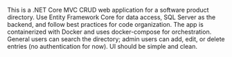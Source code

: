 <!-- Use this file to provide workspace-specific custom instructions to Copilot. For more details, visit https://code.visualstudio.com/docs/copilot/copilot-customization#_use-a-githubcopilotinstructionsmd-file -->

This is a .NET Core MVC CRUD web application for a software product directory. Use Entity Framework Core for data access, SQL Server as the backend, and follow best practices for code organization. The app is containerized with Docker and uses docker-compose for orchestration. General users can search the directory; admin users can add, edit, or delete entries (no authentication for now). UI should be simple and clean.
